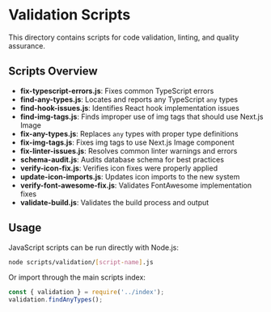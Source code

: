 # Validation Scripts

This directory contains scripts for code validation, linting, and quality assurance.

## Scripts Overview

- **fix-typescript-errors.js**: Fixes common TypeScript errors
- **find-any-types.js**: Locates and reports any TypeScript `any` types
- **find-hook-issues.js**: Identifies React hook implementation issues
- **find-img-tags.js**: Finds improper use of img tags that should use Next.js Image
- **fix-any-types.js**: Replaces `any` types with proper type definitions
- **fix-img-tags.js**: Fixes img tags to use Next.js Image component
- **fix-linter-issues.js**: Resolves common linter warnings and errors
- **schema-audit.js**: Audits database schema for best practices
- **verify-icon-fix.js**: Verifies icon fixes were properly applied
- **update-icon-imports.js**: Updates icon imports to the new system
- **verify-font-awesome-fix.js**: Validates FontAwesome implementation fixes
- **validate-build.js**: Validates the build process and output

## Usage

JavaScript scripts can be run directly with Node.js:

```bash
node scripts/validation/[script-name].js
```

Or import through the main scripts index:

```javascript
const { validation } = require('../index');
validation.findAnyTypes();
``` 